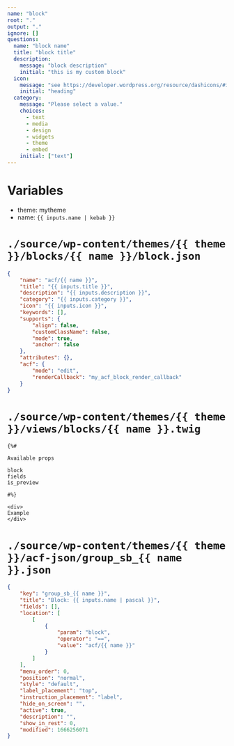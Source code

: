 ```yaml
---
name: "block"
root: "."
output: "."
ignore: []
questions:
  name: "block name"
  title: "block title"
  description:
    message: "block description"
    initial: "this is my custom block"
  icon:
    message: "see https://developer.wordpress.org/resource/dashicons/#icons-block-editor"
    initial: "heading"
  category:
    message: "Please select a value."
    choices:
      - text
      - media
      - design
      - widgets
      - theme
      - embed
    initial: ["text"]
---
```


# Variables

- theme: mytheme
- name: `{{ inputs.name | kebab }}`

# `./source/wp-content/themes/{{ theme }}/blocks/{{ name }}/block.json`

```json
{
	"name": "acf/{{ name }}",
	"title": "{{ inputs.title }}",
	"description": "{{ inputs.description }}",
	"category": "{{ inputs.category }}",
	"icon": "{{ inputs.icon }}",
	"keywords": [],
	"supports": {
		"align": false,
		"customClassName": false,
		"mode": true,
		"anchor": false
	},
	"attributes": {},
	"acf": {
		"mode": "edit",
		"renderCallback": "my_acf_block_render_callback"
	}
}
```

# `./source/wp-content/themes/{{ theme }}/views/blocks/{{ name }}.twig`

```twig
{%#

Available props

block
fields
is_preview

#%}

<div>
Example
</div>

```

# `./source/wp-content/themes/{{ theme }}/acf-json/group_sb_{{ name }}.json`

```json
{
	"key": "group_sb_{{ name }}",
	"title": "Block: {{ inputs.name | pascal }}",
	"fields": [],
	"location": [
		[
			{
				"param": "block",
				"operator": "==",
				"value": "acf/{{ name }}"
			}
		]
	],
	"menu_order": 0,
	"position": "normal",
	"style": "default",
	"label_placement": "top",
	"instruction_placement": "label",
	"hide_on_screen": "",
	"active": true,
	"description": "",
	"show_in_rest": 0,
	"modified": 1666256071
}
```
